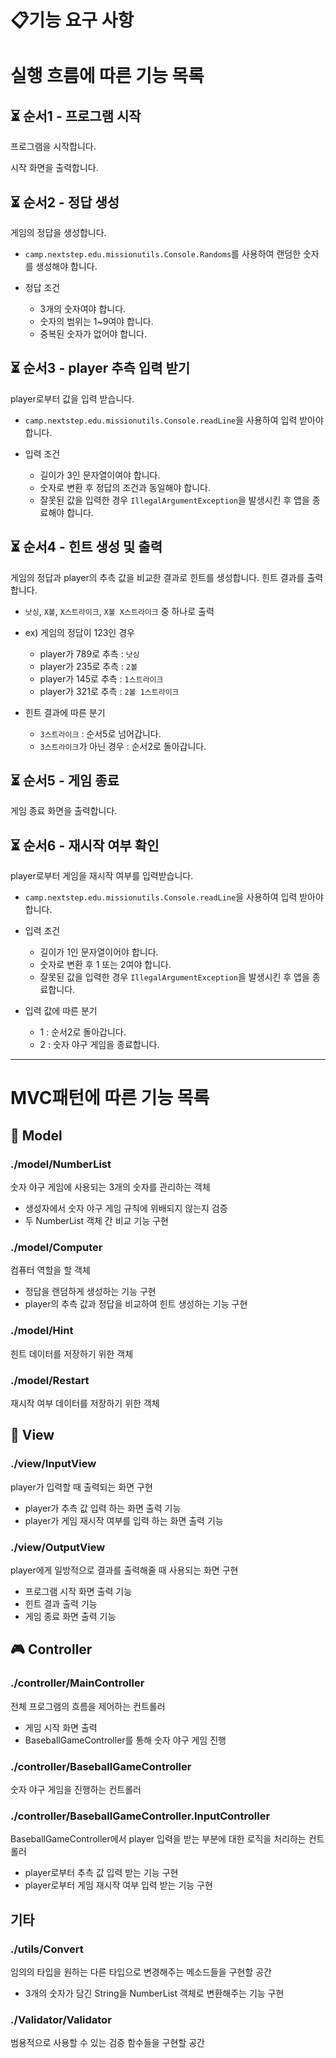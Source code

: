 # 📋기능 요구 사항

# 실행 흐름에 따른 기능 목록

## ⏳ 순서1 - 프로그램 시작

프로그램을 시작합니다.

시작 화면을 출력합니다.

## ⏳ 순서2 - 정답 생성

게임의 정답을 생성합니다.

* `camp.nextstep.edu.missionutils.Console.Randoms`를 사용하여 랜덤한 숫자를 생성해야 합니다.

* 정답 조건
    * 3개의 숫자여야 합니다.
    * 숫자의 범위는 1~9여야 합니다.
    * 중복된 숫자가 없어야 합니다.

## ⏳ 순서3 - player 추측 입력 받기

player로부터 값을 입력 받습니다.

* `camp.nextstep.edu.missionutils.Console.readLine`을 사용하여 입력 받아야 합니다.

* 입력 조건
    * 길이가 3인 문자열이여야 합니다.
    * 숫자로 변환 후 정답의 조건과 동일해야 합니다.
    * 잘못된 값을 입력한 경우 `IllegalArgumentException`을 발생시킨 후 앱을 종료해야 합니다.

## ⏳ 순서4 - 힌트 생성 및 출력

게임의 정답과 player의 추측 값을 비교한 결과로 힌트를 생성합니다.
힌트 결과를 출력합니다.

* `낫싱`, `X볼`, `X스트라이크`, `X볼 X스트라이크` 중 하나로 출력
* ex) 게임의 정답이 123인 경우
    * player가 789로 추측 : `낫싱`
    * player가 235로 추측 : `2볼`
    * player가 145로 추측 : `1스트라이크`
    * player가 321로 추측 : `2볼 1스트라이크`

* 힌트 결과에 따른 분기
    * `3스트라이크` : 순서5로 넘어갑니다.
    * `3스트라이크`가 아닌 경우 : 순서2로 돌아갑니다.

## ⏳ 순서5 - 게임 종료

게임 종료 화면을 출력합니다.

## ⏳ 순서6 - 재시작 여부 확인

player로부터 게임을 재시작 여부를 입력받습니다.

* `camp.nextstep.edu.missionutils.Console.readLine`을 사용하여 입력 받아야 합니다.
* 입력 조건
    * 길이가 1인 문자열이어야 합니다.
    * 숫자로 변환 후 1 또는 2여야 합니다.
    * 잘못된 값을 입력한 경우 `IllegalArgumentException`을 발생시킨 후 앱을 종료합니다.

* 입력 값에 따른 분기
    * 1 : 순서2로 돌아갑니다.
    * 2 : 숫자 야구 게임을 종료합니다.

---

# MVC패턴에 따른 기능 목록

## 🧑 Model

### ./model/NumberList

숫자 야구 게임에 사용되는 3개의 숫자를 관리하는 객체

* 생성자에서 숫자 야구 게임 규칙에 위배되지 않는지 검증
* 두 NumberList 객체 간 비교 기능 구현

### ./model/Computer

컴퓨터 역할을 할 객체

* 정답을 랜덤하게 생성하는 기능 구현
* player의 추측 값과 정답을 비교하여 힌트 생성하는 기능 구현

### ./model/Hint

힌트 데이터를 저장하기 위한 객체

### ./model/Restart

재시작 여부 데이터를 저장하기 위한 객체

## 🔎 View

### ./view/InputView

player가 입력할 때 출력되는 화면 구현

* player가 추측 값 입력 하는 화면 출력 기능
* player가 게임 재시작 여부를 입력 하는 화면 출력 기능

### ./view/OutputView

player에게 일방적으로 결과를 출력해줄 때 사용되는 화면 구현

* 프로그램 시작 화면 출력 기능
* 힌트 결과 출력 기능
* 게임 종료 화면 출력 기능

## 🎮 Controller

### ./controller/MainController

전체 프로그램의 흐름을 제어하는 컨트롤러

* 게임 시작 화면 출력
* BaseballGameController를 통해 숫자 야구 게임 진행

### ./controller/BaseballGameController

숫자 야구 게임을 진행하는 컨트롤러

### ./controller/BaseballGameController.InputController

BaseballGameController에서 player 입력을 받는 부분에 대한 로직을 처리하는 컨트롤러

* player로부터 추측 값 입력 받는 기능 구현
* player로부터 게임 재시작 여부 입력 받는 기능 구현

## 기타

### ./utils/Convert

임의의 타입을 원하는 다른 타입으로 변경해주는 메소드들을 구현할 공간

* 3개의 숫자가 담긴 String을 NumberList 객체로 변환해주는 기능 구현

### ./Validator/Validator

범용적으로 사용할 수 있는 검증 함수들을 구현할 공간